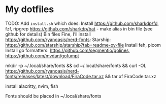 # My dotfiles
TODO: Add `install.sh` which does:
Install https://github.com/sharkdp/fd, fzf, ripgrep
https://github.com/sharkdp/bat - make alias in bin file (see github for details)
Bin files
Fine, I’ll install https://github.com/ryanoasis/nerd-fonts: 
Starship: https://github.com/starship/starship?tab=readme-ov-file
Install feh, picom
Install go formatters: https://github.com/segmentio/golines, https://github.com/mvdan/gofumpt

mkdir -p ~/.local/share/fonts && cd ~/.local/share/fonts && curl -OL https://github.com/ryanoasis/nerd-fonts/releases/latest/download/FiraCode.tar.xz && tar xf FiraCode.tar.xz

install alacritty, nvim, fish

Fonts should be placed in ~/.local/share/fonts

